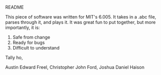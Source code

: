 README

This piece of software was written for MIT's 6.005. It takes in a .abc file, parses through it, and plays it. It was great fun to put together, but more importantly, it is:

1) Safe from change
2) Ready for bugs
3) Difficult to understand

Tally ho,

Austin Edward Freel, Christopher John Ford, Joshua Daniel Haison